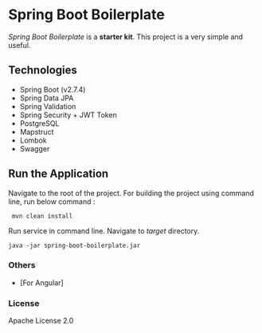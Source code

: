 # Spring Boot Boilerplate
 *Spring Boot Boilerplate* is a **starter kit**. This project is a very simple and useful.
 
## Technologies 
- Spring Boot (v2.7.4)
- Spring Data JPA
- Spring Validation
- Spring Security + JWT Token
- PostgreSQL
- Mapstruct
- Lombok
- Swagger

## Run the Application

Navigate to the root of the project. For building the project using command line, run below command :

``` mvn clean install```

Run service in command line. Navigate to *target* directory. 

``` java -jar spring-boot-boilerplate.jar ```

### Others

 - [For Angular]
 
### License

Apache License 2.0
